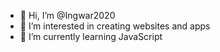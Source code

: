 - 👋 Hi, I’m @Ingwar2020
- 👀 I’m interested in creating websites and apps
- 🌱 I’m currently learning JavaScript


<!---
Ingwar2020/Ingwar2020 is a ✨ special ✨ repository because its `README.md` (this file) appears on your GitHub profile.
You can click the Preview link to take a look at your changes.
--->
